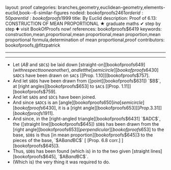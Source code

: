 layout: proof
categories: branches,geometry,euclidean-geometry,elements-euclid,book--6-similar-figures
nodeid: bookofproofs$2461
orderid: 50
parentid: bookofproofs$1999
title: By Euclid
description:  Proof of 6.13: CONSTRUCTION OF MEAN PROPORTIONAL &#9733; graduate maths &#10004; step by step &#10010; visit BookOfProofs now!
references: bookofproofs$6419
keywords: construction,mean,proportional,mean proportional,mean proportion,mean proportional formula,determination of mean proportional,proof
contributors: bookofproofs,@fitzpatrick

---


---



* Let ($AB$ and `$BC$`) be laid down [straight-on][bookofproofs$649] (with respect to one another), and let the [semicircle][bookofproofs$6430] `$ADC$` have been drawn on `$AC$` [[Prop. 1.10]][bookofproofs$757].
* And let `$BD$` have been drawn from ([point][bookofproofs$631]) `$B$`, at [right angles][bookofproofs$653] to `$AC$` [[Prop. 1.11]][bookofproofs$759].
* And let `$AD$` and `$DC$` have been joined.
* And since `$ADC$` is an [angle][bookofproofs$650] in a [semicircle][bookofproofs$6430], it is a [right angle][bookofproofs$653] [[Prop. 3.31]][bookofproofs$1911].
* And since, in the [right-angled triangle][bookofproofs$6431] `$ADC$`, the ([straight line][bookofproofs$645]) `$DB$` has been drawn from the [right angle][bookofproofs$653] [perpendicular][bookofproofs$653] to the base, `$DB$` is thus [in mean proportion][bookofproofs$645]3 to the pieces of the base, `$AB$` and `$BC$` [ [Prop. 6.8 corr.] ][bookofproofs$645]3.
* Thus, `$DB$` has been found (which is) in  to the two given [straight lines][bookofproofs$645], `$AB$` and `$BC$`.
* (Which is) the very thing it was required to do.

